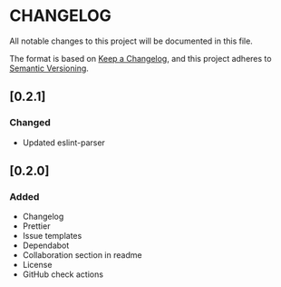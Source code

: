 # CHANGELOG

All notable changes to this project will be documented in this file.

The format is based on [Keep a Changelog](https://keepachangelog.com/en/1.0.0/),
and this project adheres to [Semantic Versioning](https://semver.org/spec/v2.0.0.html).

## [0.2.1]
### Changed
* Updated eslint-parser

## [0.2.0]
### Added
* Changelog
* Prettier
* Issue templates
* Dependabot
* Collaboration section in readme
* License
* GitHub check actions
